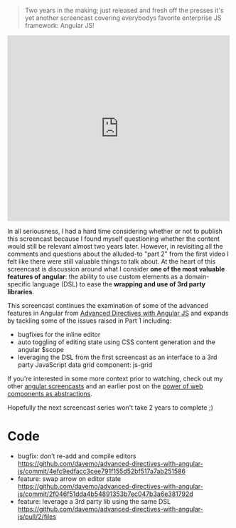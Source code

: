 > Two years in the making; just released and fresh off the presses it's yet another screencast covering everybodys favorite enterprise JS framework: Angular JS!

<iframe src="https://www.youtube.com/embed/4zG8SfucUzg?wmode=transparent" allowfullscreen frameborder="0" height="417" width="500"></iframe>

In all seriousness, I had a hard time considering whether or not to publish this screencast because I found myself questioning whether the content would still be relevant almost two years later. However, in revisiting all the comments and questions about the alluded-to "part 2" from the first video I felt like there were still valuable things to talk about. At the heart of this screencast is discussion around what I consider **one of the most valuable features of angular**: the ability to use custom elements as a domain-specific language (DSL) to ease the **wrapping and use of 3rd party libraries**.

This screencast continues the examination of some of the advanced features in Angular from [Advanced Directives with Angular JS](https://blog.davemo.com/posts/2015-02-13-advanced-directives-with-angular-js) and expands by tackling some of the issues raised in Part 1 including:

- bugfixes for the inline editor
- auto toggling of editing state using CSS content generation and the angular $scope
- leveraging the DSL from the first screencast as an interface to a 3rd party JavaScript data grid component: js-grid

If you're interested in some more context prior to watching, check out my other [angular screencasts](https://www.youtube.com/c/DavidMosher) and an earlier post on the [power of web components as abstractions](https://blog.davemo.com/posts/2013-06-26-what-polymer-and-angular-tell-us-about-the-future-success-of-the-web-platform-and-javascript-frameworks).

Hopefully the next screencast series won't take 2 years to complete ;)

# Code

- bugfix: don’t re-add and compile editors https://github.com/davemo/advanced-directives-with-angular-js/commit/4efc9edfacc3cee791f155d52bf517a7ab251586
- feature: swap arrow on editor state https://github.com/davemo/advanced-directives-with-angular-js/commit/2f046f51dda4b54891353b7ec047b3a6e381792d
- feature: leverage a 3rd party lib using the same DSL https://github.com/davemo/advanced-directives-with-angular-js/pull/2/files